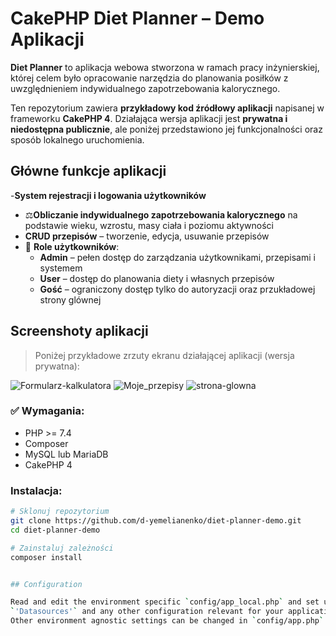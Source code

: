 # CakePHP Diet Planner – Demo Aplikacji

**Diet Planner** to aplikacja webowa stworzona w ramach pracy inżynierskiej, której celem było opracowanie narzędzia do planowania posiłków z uwzględnieniem indywidualnego zapotrzebowania kalorycznego.

Ten repozytorium zawiera **przykładowy kod źródłowy aplikacji** napisanej w frameworku **CakePHP 4**. Działająca wersja aplikacji jest **prywatna i niedostępna publicznie**, ale poniżej przedstawiono jej funkcjonalności oraz sposób lokalnego uruchomienia.

## Główne funkcje aplikacji

-**System rejestracji i logowania użytkowników**
- ⚖**Obliczanie indywidualnego zapotrzebowania kalorycznego** na podstawie wieku, wzrostu, masy ciała i poziomu aktywności
- **CRUD przepisów** – tworzenie, edycja, usuwanie przepisów
- 👥 **Role użytkowników**:
  - **Admin** – pełen dostęp do zarządzania użytkownikami, przepisami i systemem
  - **User** – dostęp do planowania diety i własnych przepisów
  - **Gość** – ograniczony dostęp tylko do autoryzacji oraz przukładowej strony glównej

## Screenshoty aplikacji

> Poniżej przykładowe zrzuty ekranu działającej aplikacji (wersja prywatna):

![Formularz-kalkulatora](https://github.com/user-attachments/assets/589e59ff-0be3-4e76-8a50-7ef8907a47df)
![Moje_przepisy](https://github.com/user-attachments/assets/51dd4f42-e62a-4fec-97dc-cf2bc53ac7f0)
![strona-glowna](https://github.com/user-attachments/assets/f5d1d9d1-2363-4e35-84ee-38db2d38516d)


### ✅ Wymagania:
- PHP >= 7.4
- Composer
- MySQL lub MariaDB
- CakePHP 4

### Instalacja:

```bash
# Sklonuj repozytorium
git clone https://github.com/d-yemelianenko/diet-planner-demo.git
cd diet-planner-demo

# Zainstaluj zależności
composer install


## Configuration

Read and edit the environment specific `config/app_local.php` and set up the
`'Datasources'` and any other configuration relevant for your application.
Other environment agnostic settings can be changed in `config/app.php`.


